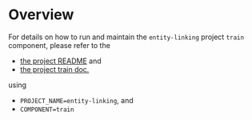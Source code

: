 # Overview

For details on how to run and maintain the `entity-linking` project `train` component, please refer
to the
- [the project README](../README.md) and
- [the project train doc.](../../docs/02_train.md)

using

- `PROJECT_NAME=entity-linking`, and
- `COMPONENT=train`

